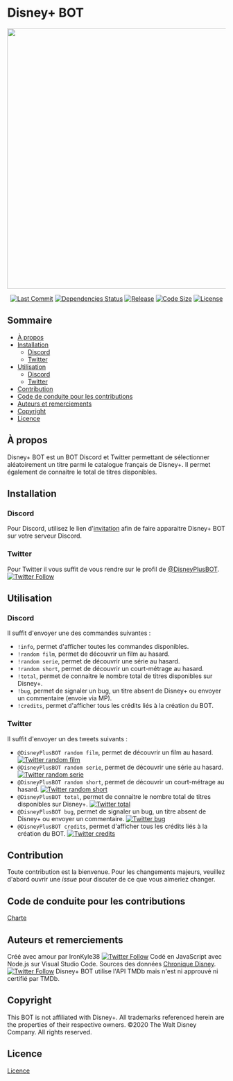 # Disney+ BOT
<div align="center">
    <p>
        <a href="https://github.com/IronKyle38/Disney-Plus_BOT"><img
                src="https://lh6.googleusercontent.com/NfzoI_oici5RT1aBi_UljOnZ3t8gUAyCLLnxBYZoW_UB21XtmKsiASJVcCgTErfkuLsRdDbweuy4LVac08smEg_C7YkhKHXhhUdU8OmQHdeEswm8z64UuMUCLfoo"
                width="600" /></a>
    </p>
    <p>
        <a href="https://github.com/IronKyle38/Disney-Plus_BOT/commits/master"><img
                src="https://img.shields.io/github/last-commit/IronKyle38/Disney-Plus_BOT" alt="Last Commit" /></a>
        <a href="https://github.com/IronKyle38/Disney-Plus_BOT/network/dependencies"><img
                src="https://img.shields.io/librariesio/github/IronKyle38/Disney-Plus_BOT"
                alt="Dependencies Status" /></a>
        <a href="https://github.com/IronKyle38/Disney-Plus_BOT/releases/latest"><img
                src="https://img.shields.io/github/v/release/IronKyle38/Disney-Plus_BOT?include_prereleases"
                alt="Release" /></a>
        <a href="https://github.com/IronKyle38/Disney-Plus_BOT"><img
                src="https://img.shields.io/github/languages/code-size/IronKyle38/Disney-Plus_BOT"
                alt="Code Size" /></a>
        <a href="LICENSE"><img src="https://img.shields.io/github/license/IronKyle38/Disney-Plus_BOT"
                alt="License" /></a>
    </p>
</div>

## Sommaire
- [À propos](#à-propos)
- [Installation](#installation)
    - [Discord](#discord)
    - [Twitter](#twitter)
- [Utilisation](#utilisation)
    - [Discord](#discord-1)
    - [Twitter](#twitter-1)
- [Contribution](#contribution)
- [Code de conduite pour les contributions](#Code-de-conduite-pour-les-contributions)
- [Auteurs et remerciements](#auteurs-et-remerciements)
- [Copyright](#Copyright)
- [Licence](#licence)

## À propos
Disney+ BOT est un BOT Discord et Twitter permettant de sélectionner aléatoirement un titre parmi le catalogue français de Disney+. Il permet également de connaitre le total de titres disponibles.

## Installation
### Discord
Pour Discord, utilisez le lien d'[invitation](https://discordapp.com/oauth2/authorize?client_id=698060675280404530&scope=bot) afin de faire apparaitre Disney+ BOT sur votre serveur Discord.

### Twitter
Pour Twitter il vous suffit de vous rendre sur le profil de [@DisneyPlusBOT](https://twitter.com/DisneyPlusBOT).
[![Twitter Follow](https://img.shields.io/twitter/follow/DisneyPlusBOT?style=social)](https://twitter.com/intent/follow?screen_name=DisneyPlusBOT)

## Utilisation
### Discord
Il suffit d'envoyer une des commandes suivantes :

- `!info`, permet d'afficher toutes les commandes disponibles.
- `!random film`, permet de découvrir un film au hasard.
- `!random serie`, permet de découvrir une série au hasard.
- `!random short`, permet de découvrir un court-métrage au hasard.
- `!total`, permet de connaitre le nombre total de titres disponibles sur Disney+.
- `!bug`, permet de signaler un bug, un titre absent de Disney+ ou envoyer un commentaire (envoie via MP).
- `!credits`, permet d'afficher tous les crédits liés à la création du BOT.

### Twitter
Il suffit d'envoyer un des tweets suivants :

- `@DisneyPlusBOT random film`, permet de découvrir un film au hasard. [![Twitter random film](https://img.shields.io/twitter/url?style=social&url=https%3A%2F%2Ftwitter.com%2Fintent%2Ftweet%3Ftext%3D%2540DisneyPlusBOT%2Brandom%2Bfilm)](https://twitter.com/intent/tweet?text=%40DisneyPlusBOT+random+film)
- `@DisneyPlusBOT random serie`, permet de découvrir une série au hasard. [![Twitter random serie](https://img.shields.io/twitter/url?style=social&url=https%3A%2F%2Ftwitter.com%2Fintent%2Ftweet%3Ftext%3D%2540DisneyPlusBOT%2Brandom%2Bserie)](https://twitter.com/intent/tweet?text=%40DisneyPlusBOT+random+serie)
- `@DisneyPlusBOT random short`, permet de découvrir un court-métrage au hasard. [![Twitter random short](https://img.shields.io/twitter/url?style=social&url=https%3A%2F%2Ftwitter.com%2Fintent%2Ftweet%3Ftext%3D%2540DisneyPlusBOT%2Brandom%2Bshort)](https://twitter.com/intent/tweet?text=%40DisneyPlusBOT+random+short)
- `@DisneyPlusBOT total`, permet de connaitre le nombre total de titres disponibles sur Disney+. [![Twitter total](https://img.shields.io/twitter/url?style=social&url=https%3A%2F%2Ftwitter.com%2Fintent%2Ftweet%3Ftext%3D%2540DisneyPlusBOT%2Btotal)](https://twitter.com/intent/tweet?text=%40DisneyPlusBOT+total)
- `@DisneyPlusBOT bug`, permet de signaler un bug, un titre absent de Disney+ ou envoyer un commentaire. [![Twitter bug](https://img.shields.io/twitter/url?style=social&url=https%3A%2F%2Ftwitter.com%2Fintent%2Ftweet%3Ftext%3D%2540DisneyPlusBOT%2Bbug)](https://twitter.com/intent/tweet?text=%40DisneyPlusBOT+bug)
- `@DisneyPlusBOT credits`, permet d'afficher tous les crédits liés à la création du BOT. [![Twitter credits](https://img.shields.io/twitter/url?style=social&url=https%3A%2F%2Ftwitter.com%2Fintent%2Ftweet%3Ftext%3D%2540DisneyPlusBOT%2Bcredits)](https://twitter.com/intent/tweet?text=%40DisneyPlusBOT+credits)

## Contribution
Toute contribution est la bienvenue.
Pour les changements majeurs, veuillez d'abord ouvrir une *issue* pour discuter de ce que vous aimeriez changer.

## Code de conduite pour les contributions
[Charte](code_of_conduct.md)

## Auteurs et remerciements
Créé avec amour par IronKyle38 [![Twitter Follow](https://img.shields.io/twitter/follow/IronKyle38?style=social)](https://twitter.com/intent/follow?screen_name=ironkyle38)
Codé en JavaScript avec Node.js sur Visual Studio Code.
Sources des données [Chronique Disney](https://www.chroniquedisney.fr/programme/catalogue-disneyplus.php). [![Twitter Follow](https://img.shields.io/twitter/follow/ChroniqueDisney?style=social)](https://twitter.com/intent/follow?screen_name=ChroniqueDisney)
Disney+ BOT utilise l'API TMDb mais n'est ni approuvé ni certifié par TMDb.

## Copyright
This BOT is not affiliated with Disney+.
All trademarks referenced herein are the properties of their respective owners.
©2020 The Walt Disney Company. All rights reserved. 

## Licence
[Licence](LICENSE)
